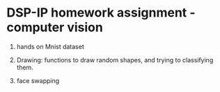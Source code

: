 # DSP-IP homework assignment - computer vision

1) hands on Mnist dataset

2) Drawing: functions to draw random shapes, and trying to classifying them.

3) face swapping
